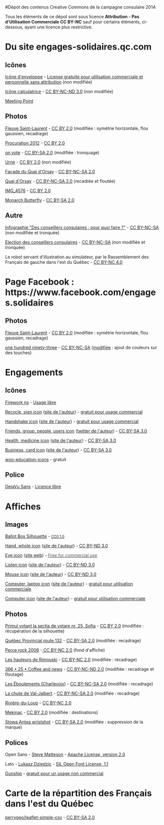 #Dépot des contenus Creative Commons de la campagne consulaire 2014

Tous les éléments de ce dépot sont sous licence **Attribution - Pas d’Utilisation Commerciale CC BY-NC** sauf pour certains éléments, ci-dessous, ayant une licence plus restrictive.


<h1>Du site engages-solidaires.qc.com</h1>
<h2>Icônes</h2>
<a href="https://www.iconfinder.com/icons/183573/mail_icon" target="_blank">Icône d'enveloppe</a> - <a href="https://www.iconfinder.com/iconsets/freecns-cumulus#readme" target="_blank">License gratuite pour utilisation commerciale et personnelle sans attribution</a> (non modifiée)

<a href="https://www.iconfinder.com/icons/171564/calculator_icon" target="_blank">Icône calculatrice</a> - <a href="http://creativecommons.org/licenses/by-nc-nd/3.0/deed.fr" target="_blank">CC BY-NC-ND 3.0</a> (non modifiée)

<a href="http://www.clipartbest.com/clipart-diroRp4i9" target="_blank">Meeting Point</a>
<h2>Photos</h2>
<a href=" http://www.flickr.com/photos/chucknhorus/2833327780/ " target="_blank">Fleuve Saint-Laurent</a> - <a href="http://creativecommons.org/licenses/by/2.0/deed.fr " target="_blank">CC BY 2.0</a> (modifiée : symétrie horizontale, flou gaussien, recadrage)

<a href="http://www.flickr.com/photos/petit_louis/6898954820/" target="_blank">Procuration 2012</a> - <a href="http://creativecommons.org/licenses/by/2.0/deed.fr " target="_blank">CC BY 2.0</a>

<a href="http://www.flickr.com/photos/philou46/2320492677/" target="_blank">on vote</a> - <a href="https://creativecommons.org/licenses/by-sa/2.0/deed.fr" target="_blank">CC BY-SA 2.0</a> (modifiée : tronquage)

<a title="Urne" href="https://www.flickr.com/photos/tonio_vega/468380376/" target="_blank">Urne</a> - <a href="http://creativecommons.org/licenses/by/2.0/deed.fr " target="_blank">CC BY 2.0</a> (non modifiée)

<a title="Quai d'Orsay" href="https://www.flickr.com/photos/francediplomatie/5246222131/" target="_blank">Façade du Quai d'Orsay</a> - <a href="https://creativecommons.org/licenses/by-nc-sa/2.0/deed.fr" target="_blank">CC BY-NC-SA 2.0</a>

<a title="Quai d'Orsay" href="https://www.flickr.com/photos/francediplomatie/5246836488/" target="_blank">Quai d'Orsay</a> -  <a href="https://creativecommons.org/licenses/by-nc-sa/2.0/deed.fr" target="_blank">CC BY-NC-SA 2.0</a> (recadrée et floutée)

<a href="https://www.flickr.com/photos/benjamine-s/4566051412/" target="_blank">IMG_4576</a> -  <a href="https://creativecommons.org/licenses/by/2.0/deed.fr" target="_blank">CC BY 2.0</a>

<a href="https://www.flickr.com/photos/shogun6996/5699441203/" target="_blank">Monarch Butterfly</a> - <a href="https://creativecommons.org/licenses/by-sa/2.0/deed.fr" target="_blank">CC BY-SA 2.0</a>
<h2>Autre</h2>
<a title="Infographie - &quot;Des conseillers consulaires : pour quoi faire ?&quot;" href="http://www.diplomatie.gouv.fr/fr/vivre-a-l-etranger/voter-a-l-etranger-20721/election-des-conseillers/" target="_blank">Infographie "Des conseillers consulaires : pour quoi faire ?"</a> - <a href="https://creativecommons.org/licenses/by-nc-sa/2.0/deed.fr">CC BY-NC-SA</a> (non modifiée et tronquée)

<a title="Election 2014 des conseillers consulaires" href="http://www.diplomatie.gouv.fr/fr/vivre-a-l-etranger/voter-a-l-etranger-20721/election-des-conseillers/election-des-conseillers-23097/" target="_blank">Election des conseillers consulaires</a> - <a href="https://creativecommons.org/licenses/by-nc-sa/2.0/deed.fr">CC BY-NC-SA</a> (non modifiée et tronquée)

Le robot servant d'illustration au simulateur, par le Rassemblement des Français de gauche dans l'est du Québec - <a href="http://creativecommons.org/licenses/by-nc/4.0/deed.fr">CC BY-NC 4.0</a>
<h1>Page Facebook : https://www.facebook.com/engages.solidaires</h1>
<h2>Photos</h2>
<a href=" http://www.flickr.com/photos/chucknhorus/2833327780/ " target="_blank">Fleuve Saint-Laurent</a> - <a href="http://creativecommons.org/licenses/by/2.0/deed.fr " target="_blank">CC BY 2.0</a> (modifiée : symétrie horizontale, flou gaussien, recadrage)

<a href="http://www.flickr.com/photos/asdf/7179666306/">one hundred ninety-three</a> - <a href="https://creativecommons.org/licenses/by-nc-sa/2.0/deed.fr">CC BY-NC-SA</a> (<a href="http://www.engages-solidaires.qc.com/?attachment_id=455 ">modifiée</a> : ajout de couleurs sur des touches)
<h1>Engagements</h1>
<h2>Icônes</h2>
<a href="http://openclipart.org/detail/167949/firework-ns-by-rduris" target="_blank">Firework ns</a> - <a href="http://openclipart.org/share" target="_blank">Usage libre</a>

<a href="https://www.iconfinder.com/icons/174850/recycle_sign_icon#size=512" target="_blank">Recycle, sign icon</a> (<a href="http://icons8.com/download-huge-windows8-set/" target="_blank">site de l'auteur</a>) - <a href="https://www.iconfinder.com/iconsets/windows-8-metro-style#readme" target="_blank">gratuit pour usage commercial</a>

<a href="https://www.iconfinder.com/icons/174926/handshake_icon#size=512"> Handshake icon</a> (<a href="http://icons8.com/download-huge-windows8-set/" target="_blank">site de l'auteur</a>) - <a href="https://www.iconfinder.com/iconsets/windows-8-metro-style#readme" target="_blank">gratuit pour usage commercial</a>

<a href="https://www.iconfinder.com/icons/126571/friends_group_people_users_icon#size=128" target="_blank">Friends, group, people, users icon</a> (<a href="https://twitter.com/tmthymllr" target="_blank">twitter de l'auteur</a>) - <a href="http://creativecommons.org/licenses/by-sa/3.0/deed.fr" target="_blank">CC BY-SA 3.0</a>

<a href="https://www.iconfinder.com/icons/111046/health_medicine_icon#size=128" target="_blank">Health, medicine icon</a> (<a href="http://www.wpzoom.com" target="_blank">site de l'auteur</a>) - <a href="http://creativecommons.org/licenses/by-sa/3.0/deed.fr" target="_blank">CC BY-SA 3.0</a>

<a href="https://www.iconfinder.com/icons/216117/business_card_icon#size=128">Business, card icon</a> (<a href="http://typicons.com/">site de l'auteur</a>) - <a href="http://creativecommons.org/licenses/by-sa/3.0/deed.fr" target="_blank">CC BY-SA 3.0</a>

<a href="http://www.woothemes.com/2013/07/a-free-education-icon-set/" target="_blank">woo-education-icons</a> - gratuit
<h2>Police</h2>
<a href="http://dejavu-fonts.org/wiki/Main_Page/fr">DejaVu Sans</a> - <a href="http://dejavu-fonts.org/wiki/License" target="_blank">Licence libre</a>
<h1>Affiches</h1>
<h2>Images</h2>
<p lang="en"><a href="http://commons.wikimedia.org/wiki/File:Ballot_Box_Silhouette.svg" target="_blank">Ballot Box Silhouette</a> - <a href="http://creativecommons.org/publicdomain/zero/1.0/deed.fr" target="_blank"><small>CC0 1.0</small></a></p>
<p lang="en"><a href="http://iconfindr.com/1rvB527" target="_blank">Hand, whole icon</a> (<a href="http://icons8.com/download-huge-windows8-set/" target="_blank">site de l'auteur</a>) - <a href="http://creativecommons.org/licenses/by-nd/3.0/deed.fr" target="_blank">CC BY-ND 3.0</a></p>
<p lang="en"><a href="https://www.iconfinder.com/icons/171461/eye_icon#size=128" target="_blank">Eye icon</a> (<a href="http://www.danilodemarco.com/pittogrammi" target="_blank">site web</a>) - <a href="https://www.iconfinder.com/iconsets/pittogrammi#readme" target="_blank"><span style="color: #585b5e;">Free for commercial use</span></a></p>
<p lang="en"><a href="https://www.iconfinder.com/icons/175366/listen_icon#size=128" target="_blank">Listen icon</a> (<a href="http://icons8.com/download-huge-windows8-set/" target="_blank">site de l'auteur</a>) - <a href="http://creativecommons.org/licenses/by-nd/3.0/deed.fr" target="_blank">CC BY-ND 3.0</a></p>
<p lang="en"><a href="https://www.iconfinder.com/icons/111012/mouse_icon#size=128" target="_blank">Mouse icon</a> (<a href="http://www.wpzoom.com" target="_blank">site de l'auteur</a>) - <a href="http://creativecommons.org/licenses/by-nd/3.0/deed.fr" target="_blank">CC BY-ND 3.0</a></p>
<p lang="en"><a href="https://www.iconfinder.com/icons/171511/computer_laptop_icon#size=128" target="_blank">Computer, laptop icon</a> (<a href="http://www.danilodemarco.com/pittogrammi" target="_blank">site de l'auteur</a>) - <a href="https://www.iconfinder.com/iconsets/pittogrammi#readme" target="_blank">gratuit pour utilisation commerciale</a></p>
<p lang="en"><a href="https://www.iconfinder.com/icons/171512/computer_icon#size=128" target="_blank">Computer icon</a> (<a href="http://www.danilodemarco.com/pittogrammi" target="_blank">site de l'auteur</a>) - <a href="https://www.iconfinder.com/iconsets/pittogrammi#readme" target="_blank">gratuit pour utilisation commerciale</a></p>

<h2>Photos</h2>
<p id="title_div"><a title="Primul votant la sectia de votare nr. 25, Sofia" href="http://www.flickr.com/photos/maeromania/4162739508/" target="_blank">Primul votant la sectia de votare nr. 25, Sofia</a> - <a title="Creative Commons BY 2.0" href="https://creativecommons.org/licenses/by/2.0/deed.fr" target="_blank">CC BY 2.0</a> (modifiée : récupération de la silhouette)</p>
<a href="https://www.flickr.com/photos/dougtone/5793332512/" target="_blank">Québec Provincial route 132</a> - <a href="https://creativecommons.org/licenses/by-sa/2.0/deed.fr" target="_blank">CC BY-SA 2.0</a> (modifiée : recadrage)

<a title="Photo du rocher percé" href="https://www.flickr.com/photos/62222361@N00/729363230/" target="_blank">Perce rock 2006</a> -<a title="Détails licence CC BY-NC 2.0" href="https://creativecommons.org/licenses/by-nc/2.0/deed.fr" target="_blank"> CC BY-NC 2.0</a> (fond d'affiche)

<a title="Rimouski" href="https://www.flickr.com/photos/axelrd/8285133009/" target="_blank">Les hauteurs de Rimouski</a> - <a title="Détails licence CC BY-NC 2.0" href="https://creativecommons.org/licenses/by-nc/2.0/deed.fr" target="_blank">CC BY-NC 2.0</a> (modifiée : recadrage)

<a title="Coffee and news" href="https://www.flickr.com/photos/sveinhal/2218475995/" target="_blank">366 • 25 • Coffee and news</a> - <a title="CC BY-NC-ND 2.0" href="https://creativecommons.org/licenses/by-nc-nd/2.0/deed.fr" target="_blank">CC BY-NC-ND 2.0</a> (modifiée : recadrage et floutage)

<a title="Les éboulements" href="https://www.flickr.com/photos/30254220@N04/3714465617/" target="_blank">Les Éboulements (Charlevoix)</a> - <a title="CC BY-NC-SA 2.0" href="https://creativecommons.org/licenses/by-nc-sa/2.0/deed.fr" target="_blank">CC BY-NC-SA 2.0</a> (modifiée : recadrage)

<a href="https://www.flickr.com/photos/virtualfred/719354506/">La chute de Val-Jalbert</a> - <a href="https://creativecommons.org/licenses/by-nc-sa/2.0/deed.fr">CC BY-NC-SA 2.0</a> (modifiée : recadrage)

<a href="https://www.flickr.com/photos/axelrd/8291874989/">Rivière-du-Loup</a> - <a title="CC BY-NC 2.0" href="https://creativecommons.org/licenses/by-nc/2.0/deed.fr">CC BY-NC 2.0</a>

<a href="https://www.flickr.com/photos/fofie57/2898770443/" target="_blank">Mekinac</a> - <a title="Creative Commons BY 2.0" href="https://creativecommons.org/licenses/by/2.0/deed.fr" target="_blank">CC BY 2.0</a> (modifiée : destinations)

<a href="https://www.flickr.com/photos/guysie/2991121383/" target="_blank">Stowa Antea wristshot</a> - <a href="https://creativecommons.org/licenses/by-sa/2.0/deed.fr" target="_blank">CC BY-SA 2.0</a> (modifiée : suppression de la marque)
<h2>Polices</h2>
Open Sans - <a href="https://profiles.google.com/107777320916704234605/about">Steve Matteson</a> - <a href="http://www.apache.org/licenses/LICENSE-2.0.html" target="_blank">Apache License, version 2.0</a>

Lato - <a href="https://plus.google.com/106163021290874968147/about" target="_blank">Lukasz Dziedzic</a> - <a href="http://scripts.sil.org/OFL" target="_blank">SIL Open Font License, 1.1</a>

<a href="http://www.iconian.com/g.html" target="_blank">Gunship</a> - <a href="http://www.iconian.com/commercial.html" target="_blank">gratuit pour un usage non commercial</a>
<h1>Carte de la répartition des Français dans l'est du Québec</h1>
<a href="https://github.com/perrygeo/leaflet-simple-csv">perrygeo/leaflet-simple-csv</a> - <a href="http://creativecommons.org/licenses/by-sa/2.0/deed.fr" target="_blank">CC BY-SA 2.0</a>

